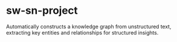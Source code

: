 # sw-sn-project
Automatically constructs a knowledge graph from unstructured text, extracting key entities and relationships for structured insights.
